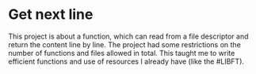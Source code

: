 # Get next line

This project is about a function, which can read from a file descriptor and return the content line by line.
The project had some restrictions on the number of functions and files allowed in total. This taught me to write efficient functions and use of resources I already have (like the #LIBFT).
